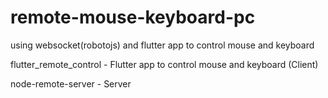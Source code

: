 # remote-mouse-keyboard-pc
using websocket(robotojs) and flutter app to control mouse and keyboard

flutter_remote_control - Flutter app to control mouse and keyboard (Client)

node-remote-server -  Server 
